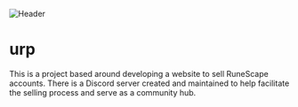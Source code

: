 ![Header](https://github.com/deceivedfx/urp/blob/main/urp_logo.png)
# urp
This is a project based around developing a website to sell RuneScape accounts. There is a Discord server created and maintained to help facilitate the selling process and serve as a community hub.
